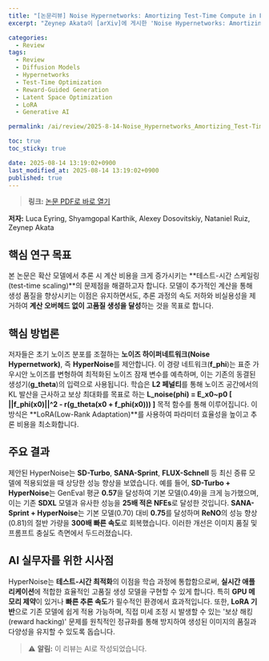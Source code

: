 ```yaml
---
title: "[논문리뷰] Noise Hypernetworks: Amortizing Test-Time Compute in Diffusion Models"
excerpt: "Zeynep Akata이 [arXiv]에 게시한 'Noise Hypernetworks: Amortizing Test-Time Compute in Diffusion Models' 논문에 대한 자세한 리뷰입니다."

categories:
  - Review
tags:
  - Review
  - Diffusion Models
  - Hypernetworks
  - Test-Time Optimization
  - Reward-Guided Generation
  - Latent Space Optimization
  - LoRA
  - Generative AI

permalink: /ai/review/2025-8-14-Noise_Hypernetworks_Amortizing_Test-Time_Compute_in_Diffusion_Models/

toc: true
toc_sticky: true

date: 2025-08-14 13:19:02+0900
last_modified_at: 2025-08-14 13:19:02+0900
published: true
---
```

> **링크:** [논문 PDF로 바로 열기](https://arxiv.org/abs/2508.09968)

**저자:** Luca Eyring, Shyamgopal Karthik, Alexey Dosovitskiy, Nataniel Ruiz, Zeynep Akata



## 핵심 연구 목표
본 논문은 확산 모델에서 추론 시 계산 비용을 크게 증가시키는 **테스트-시간 스케일링(test-time scaling)**의 문제점을 해결하고자 합니다. 모델이 추가적인 계산을 통해 생성 품질을 향상시키는 이점은 유지하면서도, 추론 과정의 속도 저하와 비실용성을 제거하여 **계산 오버헤드 없이 고품질 생성을 달성**하는 것을 목표로 합니다.

## 핵심 방법론
저자들은 초기 노이즈 분포를 조절하는 **노이즈 하이퍼네트워크(Noise Hypernetwork)**, 즉 **HyperNoise**를 제안합니다. 이 경량 네트워크(**f_phi**)는 표준 가우시안 노이즈를 변형하여 최적화된 노이즈 잠재 변수를 예측하며, 이는 기존의 동결된 생성기(**g_theta**)의 입력으로 사용됩니다. 학습은 **L2 페널티**를 통해 노이즈 공간에서의 KL 발산을 근사하고 보상 최대화를 목표로 하는 **L_noise(phi) = E_x0~p0 [ ||f_phi(x0)||^2 - r(g_theta(x0 + f_phi(x0))) ]** 목적 함수를 통해 이루어집니다. 이 방식은 **LoRA(Low-Rank Adaptation)**를 사용하여 파라미터 효율성을 높이고 추론 비용을 최소화합니다.

## 주요 결과
제안된 HyperNoise는 **SD-Turbo**, **SANA-Sprint**, **FLUX-Schnell** 등 최신 증류 모델에 적용되었을 때 상당한 성능 향상을 보였습니다. 예를 들어, **SD-Turbo + HyperNoise**는 GenEval 평균 **0.57**을 달성하여 기본 모델(0.49)을 크게 능가했으며, 이는 기존 **SDXL** 모델과 유사한 성능을 **25배 적은 NFEs**로 달성한 것입니다. **SANA-Sprint + HyperNoise**는 기본 모델(0.70) 대비 **0.75**를 달성하며 **ReNO**의 성능 향상(0.81)의 절반 가량을 **300배 빠른 속도**로 회복했습니다. 이러한 개선은 이미지 품질 및 프롬프트 충실도 측면에서 두드러졌습니다.

## AI 실무자를 위한 시사점
HyperNoise는 **테스트-시간 최적화**의 이점을 학습 과정에 통합함으로써, **실시간 애플리케이션**에 적합한 효율적인 고품질 생성 모델을 구현할 수 있게 합니다. 특히 **GPU 메모리 제약**이 있거나 **빠른 추론 속도**가 필수적인 환경에서 효과적입니다. 또한, **LoRA 기반**으로 기존 모델에 쉽게 적용 가능하며, 직접 미세 조정 시 발생할 수 있는 '보상 해킹(reward hacking)' 문제를 원칙적인 정규화를 통해 방지하여 생성된 이미지의 품질과 다양성을 유지할 수 있도록 돕습니다.

> ⚠️ **알림:** 이 리뷰는 AI로 작성되었습니다.